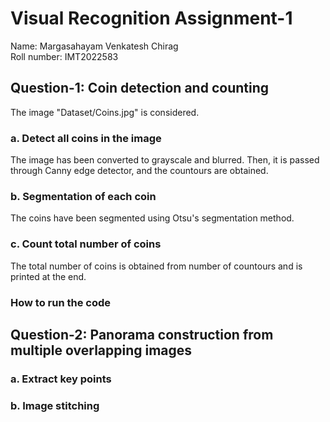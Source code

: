 # Visual Recognition Assignment-1
Name: Margasahayam Venkatesh Chirag <br>
Roll number: IMT2022583

## Question-1: Coin detection and counting
The image "Dataset/Coins.jpg" is considered.
### a. Detect all coins in the image
The image has been converted to grayscale and blurred. Then, it is passed through Canny edge detector, and the countours are obtained.
### b. Segmentation of each coin
The coins have been segmented using Otsu's segmentation method.
### c. Count total number of coins
The total number of coins is obtained from number of countours and is printed at the end.

### How to run the code

## Question-2: Panorama construction from multiple overlapping images
### a. Extract key points
### b. Image stitching
